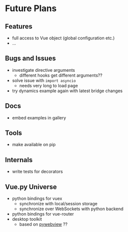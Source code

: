 # Future Plans

## Features
* full access to Vue object (global configuration etc.)
* ...

## Bugs and Issues
* investigate directive arguments
  * different hooks get different arguments??
* solve issue with `import asyncio`
  * needs very long to load page
* try dynamics example again with latest bridge changes

## Docs
* embed examples in gallery

## Tools
* make available on pip

## Internals
* write tests for decorators

## Vue.py Universe
* python bindings for vuex
  * synchronize with local/session storage
  * synchronize over WebSockets with python backend
* python bindings for vue-router
* desktop toolkit
  * based on [pywebview](https://github.com/r0x0r/pywebview) ??
